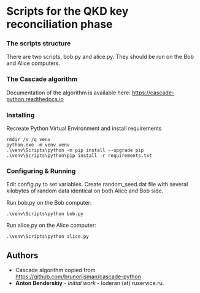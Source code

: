 # Scripts for the QKD key reconciliation phase

### The scripts structure

There are two scripts, bob.py and alice.py. They should be run on the Bob and Alice computers.

### The Cascade algorithm

Documentation of the algorithm is available here: https://cascade-python.readthedocs.io

### Installing

Recreate Python Virtual Environment and install requirements

```shell
rmdir /s /q venv
python.exe -m venv venv
.\venv\Scripts\python -m pip install --upgrade pip
.\venv\Scripts\python\pip install -r requirements.txt
```

### Configuring & Running

Edit config.py to set variables.
Create random_seed.dat file with several kilobytes of random data identical on both Alice and Bob side.

Run bob.py on the Bob computer:
```shell
.\venv\Scripts\python bob.py
```

Run alice.py on the Alice computer:
```shell
.\venv\Scripts\python alice.py
```


## Authors

* Cascade algorithm copied from https://github.com/brunorijsman/cascade-python
* **Anton Benderskiy** - *Initial work* - loderan (at) ruservice.ru.
